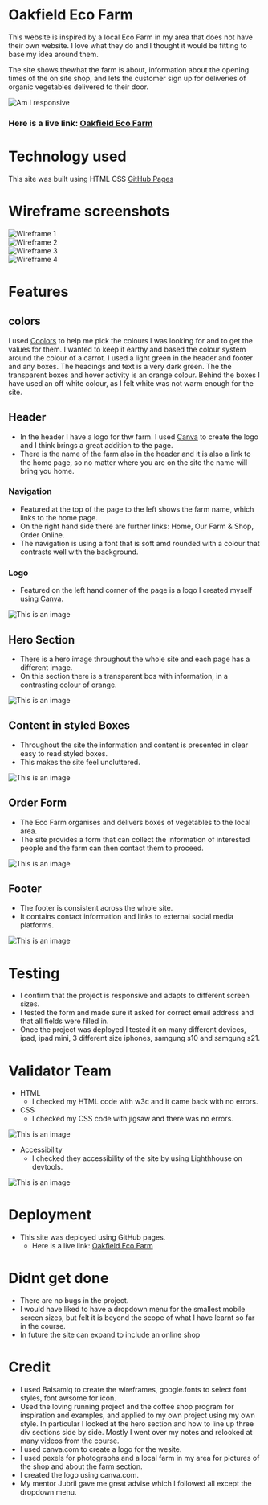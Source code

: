 

# Oakfield Eco Farm

This website is inspired by a local Eco Farm in my area that does not have their own website. I love what they do and I thought it 
would be fitting to base my idea around them.

The site shows thewhat the farm is about, information about the opening times of the on site shop, and lets the customer sign up for deliveries of organic vegetables delivered to their door.

![Am I responsive](assets/readme-images/amiresponsive.png)
### Here is a live link: [Oakfield Eco Farm](https://angmaher.github.io/Oakfield-Project-1/)

# Technology used

This site was built using HTML CSS [GitHub Pages](https://pages.github.com/)

# Wireframe screenshots

![Wireframe 1](assets/readme-images/wireframe1.png)<br>
![Wireframe 2](assets/readme-images/wireframe2.png)<br>
![Wireframe 3](assets/readme-images/wireframe3.png)<br>
![Wireframe 4](assets/readme-images/wireframe4.png)<br>


# Features

## colors 

 I used [Coolors](https://coolors.co) to help me pick the colours I was looking for and to get the values for them. I wanted to keep it earthy and based the colour system around the colour of a carrot.  I used a light green in the header and footer and any boxes. The headings and text is a very dark green. The the transparent boxes and hover activity is an orange colour. Behind the boxes I have used an off white colour, as I felt white was not warm enough for the site.

## Header

* In the header I have a logo for thw farm. I used [Canva](https://canva.com) to create the logo and I think brings a great addition to the page.
* There is the name of the farm also in the header and it is also a link to the home page, so no matter where you are on the site the name will bring you home.

### Navigation
* Featured at the top of the page to  the left shows the farm name, which links to the home page.
* On the right hand side there are further links: Home, Our Farm & Shop, Order Online.
* The navigation is using a font that is soft amd rounded with a colour that contrasts well with the background.

### Logo
* Featured on the left hand corner of the page is a logo I created myself using [Canva](https://canva.com).

![This is an image](assets/readme-images/header.png)

## Hero Section
* There is a hero image throughout the whole site and each page has a different image.
* On this section there is a transparent bos with information, in a contrasting colour of orange.

![This is an image](assets/readme-images/heroimage.png)

## Content in styled Boxes 

* Throughout the site the information and content is presented in clear easy to read styled boxes.
* This makes the site feel uncluttered.

![This is an image](assets/readme-images/boxes.png)

## Order Form

* The Eco Farm organises and delivers boxes of vegetables to the local area. 
* The site provides a form that can collect the information of interested people and the farm can then contact them to proceed.

![This is an image](assets/readme-images/form.png)

## Footer

* The footer is consistent across the whole site.
* It contains contact information and links to external social media platforms.

![This is an image](assets/readme-images/footer.png)

# Testing

* I confirm that the project is responsive and adapts to different screen sizes.
* I tested the form and made sure it asked for correct email address and that all fields were filled in.
* Once the project was deployed I tested it on many different devices, ipad, ipad mini, 3 different size iphones, samgung s10 and samgung s21.

# Validator Team

* HTML
    * I checked my HTML code with w3c and it came back with no errors.
* CSS
   * I checked my CSS code with jigsaw and there was no errors.

![This is an image](assets/readme-images/validator.png)

* Accessibility
    * I checked they accessibility of the site by using Lighthhouse on devtools.

![This is an image](assets/readme-images/lighthouse.png)

# Deployment
* This site was deployed using GitHub pages.
    * Here is a live link: [Oakfield Eco Farm](https://angmaher.github.io/Oakfield-Project-1/)

# Didnt get done
* There are no bugs in the project.
* I would have liked to have a dropdown menu for the smallest mobile screen sizes, but felt it is beyond the scope of what I have learnt so far in the course.
* In future the site can expand to include an online shop

# Credit
* I used Balsamiq to create the wireframes, google.fonts to select font styles, font awsome for icon.
* Used the loving running project and the coffee shop program for inspiration and examples, and applied to my own project using my own style. In particular I looked at the hero section and how to line up three div sections side by side. Mostly I went over my notes and relooked at many videos from the course. 
* I used canva.com to create a logo for the wesite.
* I used pexels for photographs and a local farm in my area for pictures of the shop and about the farm section.
* I created the logo using canva.com.
* My mentor Jubril gave me great advise which I followed all except the dropdown menu. 